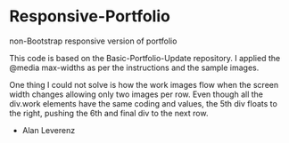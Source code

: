 # Responsive-Portfolio
non-Bootstrap responsive version of portfolio

This code is based on the Basic-Portfolio-Update repository. I applied the @media max-widths as per the instructions and the sample images.

One thing I could not solve is how the work images flow when the screen width changes allowing only two images per row. Even though all the div.work elements have the same coding and values, the 5th div floats to the right, pushing the 6th and final div to the next row.

- Alan Leverenz
